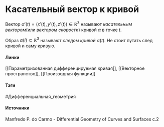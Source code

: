 # Касательный вектор к кривой
Вектор $\alpha'(t)=(x'(t),y'(t),z'(t))\in\mathbb{R}^3$ называют *касательным вектором*(или *вектором скорости*) кривой $\alpha$ в точке $t$.

Образ $\alpha(I)\subset\mathbb{R}^3$ называют *следом кривой* $\alpha(t)$. Не стоит путать след кривой и саму кривую.

#### Линки
 [[Параметризованная дифференцируемая кривая]],
 [[Векторное пространство]],
 [[Производная функции]]
#### Тэги
 #Дифференциальная_геометрия 
#### Источники
 Manfredo P. do Carmo - Differential Geometry of Curves and Surfaces с.2